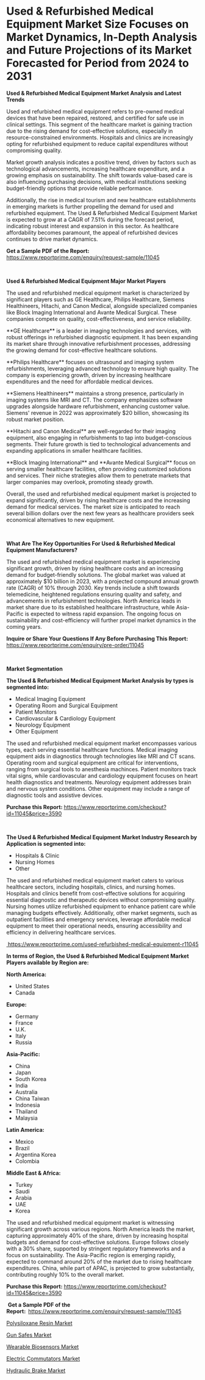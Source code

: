<p><h1>Used & Refurbished Medical Equipment Market Size Focuses on Market Dynamics, In-Depth Analysis and Future Projections of its Market Forecasted for Period from 2024 to 2031</h1></p><p><strong>Used & Refurbished Medical Equipment Market Analysis and Latest Trends</strong></p>
<p><p>Used and refurbished medical equipment refers to pre-owned medical devices that have been repaired, restored, and certified for safe use in clinical settings. This segment of the healthcare market is gaining traction due to the rising demand for cost-effective solutions, especially in resource-constrained environments. Hospitals and clinics are increasingly opting for refurbished equipment to reduce capital expenditures without compromising quality.</p><p>Market growth analysis indicates a positive trend, driven by factors such as technological advancements, increasing healthcare expenditure, and a growing emphasis on sustainability. The shift towards value-based care is also influencing purchasing decisions, with medical institutions seeking budget-friendly options that provide reliable performance. </p><p>Additionally, the rise in medical tourism and new healthcare establishments in emerging markets is further propelling the demand for used and refurbished equipment. The Used & Refurbished Medical Equipment Market is expected to grow at a CAGR of 7.51% during the forecast period, indicating robust interest and expansion in this sector. As healthcare affordability becomes paramount, the appeal of refurbished devices continues to drive market dynamics.</p></p>
<p><strong>Get a Sample PDF of the Report:&nbsp;</strong> <a href="https://www.reportprime.com/enquiry/request-sample/11045?utm_campaign=1832&utm_medium=2&utm_source=Github&utm_content=ia&utm_term=25122024&utm_id=used-refurbished-medical-equipment">https://www.reportprime.com/enquiry/request-sample/11045</a></p>
<p>&nbsp;</p>
<p><strong>Used & Refurbished Medical Equipment Major Market Players</strong></p>
<p><p>The used and refurbished medical equipment market is characterized by significant players such as GE Healthcare, Philips Healthcare, Siemens Healthineers, Hitachi, and Canon Medical, alongside specialized companies like Block Imaging International and Avante Medical Surgical. These companies compete on quality, cost-effectiveness, and service reliability.</p><p>**GE Healthcare** is a leader in imaging technologies and services, with robust offerings in refurbished diagnostic equipment. It has been expanding its market share through innovative refurbishment processes, addressing the growing demand for cost-effective healthcare solutions.</p><p>**Philips Healthcare** focuses on ultrasound and imaging system refurbishments, leveraging advanced technology to ensure high quality. The company is experiencing growth, driven by increasing healthcare expenditures and the need for affordable medical devices.</p><p>**Siemens Healthineers** maintains a strong presence, particularly in imaging systems like MRI and CT. The company emphasizes software upgrades alongside hardware refurbishment, enhancing customer value. Siemens' revenue in 2022 was approximately $20 billion, showcasing its robust market position.</p><p>**Hitachi and Canon Medical** are well-regarded for their imaging equipment, also engaging in refurbishments to tap into budget-conscious segments. Their future growth is tied to technological advancements and expanding applications in smaller healthcare facilities.</p><p>**Block Imaging International** and **Avante Medical Surgical** focus on serving smaller healthcare facilities, often providing customized solutions and services. Their niche strategies allow them to penetrate markets that larger companies may overlook, promoting steady growth.</p><p>Overall, the used and refurbished medical equipment market is projected to expand significantly, driven by rising healthcare costs and the increasing demand for medical services. The market size is anticipated to reach several billion dollars over the next few years as healthcare providers seek economical alternatives to new equipment.</p></p>
<p>&nbsp;</p>
<p><strong>What Are The Key Opportunities For Used & Refurbished Medical Equipment Manufacturers?</strong></p>
<p><p>The used and refurbished medical equipment market is experiencing significant growth, driven by rising healthcare costs and an increasing demand for budget-friendly solutions. The global market was valued at approximately $10 billion in 2023, with a projected compound annual growth rate (CAGR) of 10% through 2030. Key trends include a shift towards telemedicine, heightened regulations ensuring quality and safety, and advancements in refurbishment technologies. North America leads in market share due to its established healthcare infrastructure, while Asia-Pacific is expected to witness rapid expansion. The ongoing focus on sustainability and cost-efficiency will further propel market dynamics in the coming years.</p></p>
<p><strong>Inquire or Share Your Questions If Any Before Purchasing This Report:</strong> <a href="https://www.reportprime.com/enquiry/pre-order/11045?utm_campaign=1832&utm_medium=2&utm_source=Github&utm_content=ia&utm_term=25122024&utm_id=used-refurbished-medical-equipment">https://www.reportprime.com/enquiry/pre-order/11045</a></p>
<p>&nbsp;</p>
<p><strong>Market Segmentation</strong></p>
<p><strong>The Used & Refurbished Medical Equipment Market Analysis by types is segmented into:</strong></p>
<p><ul><li>Medical Imaging Equipment</li><li>Operating Room and Surgical Equipment</li><li>Patient Monitors</li><li>Cardiovascular & Cardiology Equipment</li><li>Neurology Equipment</li><li>Other Equipment</li></ul></p>
<p><p>The used and refurbished medical equipment market encompasses various types, each serving essential healthcare functions. Medical imaging equipment aids in diagnostics through technologies like MRI and CT scans. Operating room and surgical equipment are critical for interventions, ranging from surgical tools to anesthesia machinces. Patient monitors track vital signs, while cardiovascular and cardiology equipment focuses on heart health diagnostics and treatments. Neurology equipment addresses brain and nervous system conditions. Other equipment may include a range of diagnostic tools and assistive devices.</p></p>
<p><strong>Purchase this Report:&nbsp;</strong><a href="https://www.reportprime.com/checkout?id=11045&price=3590&utm_campaign=1832&utm_medium=2&utm_source=Github&utm_content=ia&utm_term=25122024&utm_id=used-refurbished-medical-equipment">https://www.reportprime.com/checkout?id=11045&price=3590</a></p>
<p>&nbsp;</p>
<p><strong>The Used & Refurbished Medical Equipment Market Industry Research by Application is segmented into:</strong></p>
<p><ul><li>Hospitals & Clinic</li><li>Nursing Homes</li><li>Other</li></ul></p>
<p><p>The used and refurbished medical equipment market caters to various healthcare sectors, including hospitals, clinics, and nursing homes. Hospitals and clinics benefit from cost-effective solutions for acquiring essential diagnostic and therapeutic devices without compromising quality. Nursing homes utilize refurbished equipment to enhance patient care while managing budgets effectively. Additionally, other market segments, such as outpatient facilities and emergency services, leverage affordable medical equipment to meet their operational needs, ensuring accessibility and efficiency in delivering healthcare services.</p></p>
<p><a href="https://www.reportprime.com/used-refurbished-medical-equipment-r11045?utm_campaign=1832&utm_medium=2&utm_source=Github&utm_content=ia&utm_term=25122024&utm_id=used-refurbished-medical-equipment">&nbsp;https://www.reportprime.com/used-refurbished-medical-equipment-r11045</a></p>
<p><strong>In terms of Region, the Used & Refurbished Medical Equipment Market Players available by Region are:</strong></p>
<p>
    <p> <strong> North America: </strong>
        <ul>
            <li>United States</li>
            <li>Canada</li>
        </ul>
        </p> 
    <p> <strong> Europe: </strong>
        <ul>
            <li>Germany</li>
            <li>France</li>
            <li>U.K.</li>
            <li>Italy</li>
            <li>Russia</li>
        </ul>
        </p> 
    <p> <strong> Asia-Pacific: </strong>
        <ul>
            <li>China</li>
            <li>Japan</li>
            <li>South Korea</li>
            <li>India</li>
            <li>Australia</li>
            <li>China Taiwan</li>
            <li>Indonesia</li>
            <li>Thailand</li>
            <li>Malaysia</li>
        </ul>
        </p> 
    <p> <strong> Latin America: </strong>
        <ul>
            <li>Mexico</li>
            <li>Brazil</li>
            <li>Argentina Korea</li>
            <li>Colombia</li>
        </ul>
        </p> 
    <p> <strong> Middle East & Africa: </strong>
        <ul>
            <li>Turkey</li>
            <li>Saudi</li>
            <li>Arabia</li>
            <li>UAE</li>
            <li>Korea</li>
        </ul>
    </p>
    </p>
<p><p>The used and refurbished medical equipment market is witnessing significant growth across various regions. North America leads the market, capturing approximately 40% of the share, driven by increasing hospital budgets and demand for cost-effective solutions. Europe follows closely with a 30% share, supported by stringent regulatory frameworks and a focus on sustainability. The Asia-Pacific region is emerging rapidly, expected to command around 20% of the market due to rising healthcare expenditures. China, while part of APAC, is projected to grow substantially, contributing roughly 10% to the overall market.</p></p>
<p><strong>Purchase this Report: </strong><a href="https://www.reportprime.com/checkout?id=11045&price=3590&utm_campaign=1832&utm_medium=2&utm_source=Github&utm_content=ia&utm_term=25122024&utm_id=used-refurbished-medical-equipment">https://www.reportprime.com/checkout?id=11045&price=3590</a></p>
<p>&nbsp;<strong>Get a Sample PDF of the Report:&nbsp;&nbsp;</strong><a href="https://www.reportprime.com/enquiry/request-sample/11045?utm_campaign=1832&utm_medium=2&utm_source=Github&utm_content=ia&utm_term=25122024&utm_id=used-refurbished-medical-equipment">https://www.reportprime.com/enquiry/request-sample/11045</a></p>
<p><strong></strong></p>
<p><p><a href="https://www.linkedin.com/pulse/polysiloxane-resin-market-trends-report-current-industry-analysis-0b2oe?utm_campaign=1832&utm_medium=2&utm_source=Github&utm_content=ia&utm_term=25122024&utm_id=used-refurbished-medical-equipment">Polysiloxane Resin Market</a></p><p><a href="https://www.linkedin.com/pulse/market-dynamics-projected-growth-gun-safes-cagr-93-from-2024-sbmoc?utm_campaign=1832&utm_medium=2&utm_source=Github&utm_content=ia&utm_term=25122024&utm_id=used-refurbished-medical-equipment">Gun Safes Market</a></p><p><a href="https://www.linkedin.com/pulse/a-mkt-nova-vc8zf?utm_campaign=1832&utm_medium=2&utm_source=Github&utm_content=ia&utm_term=25122024&utm_id=used-refurbished-medical-equipment">Wearable Biosensors Market</a></p><p><a href="https://www.linkedin.com/pulse/in-depth-electric-commutators-market-review-size-share-p6ddc?utm_campaign=1832&utm_medium=2&utm_source=Github&utm_content=ia&utm_term=25122024&utm_id=used-refurbished-medical-equipment">Electric Commutators Market</a></p><p><a href="https://www.linkedin.com/pulse/f-my-mkt-intel-xkfif?utm_campaign=1832&utm_medium=2&utm_source=Github&utm_content=ia&utm_term=25122024&utm_id=used-refurbished-medical-equipment">Hydraulic Brake Market</a></p></p>